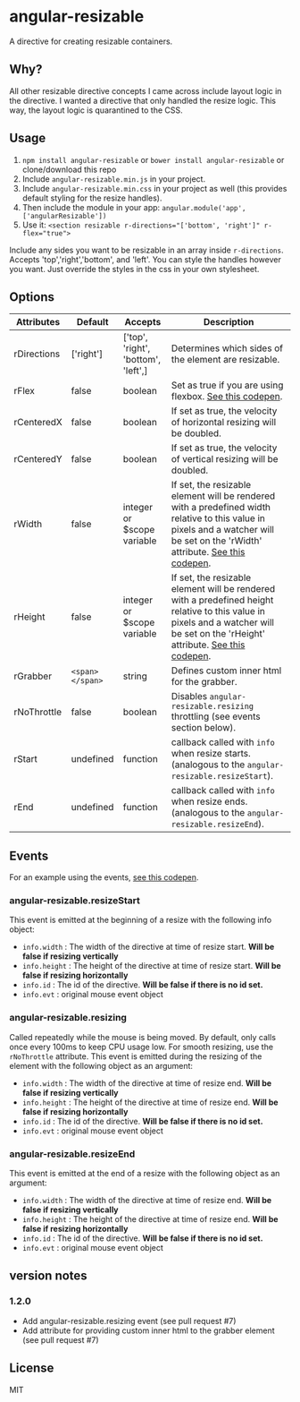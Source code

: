 # angular-resizable
A directive for creating resizable containers.

## Why?
All other resizable directive concepts I came across include layout logic in the directive. I wanted a directive that only handled the resize logic. This way, the layout logic is quarantined to the CSS.

## Usage

1. `npm install angular-resizable` or `bower install angular-resizable` or clone/download this repo
2. Include `angular-resizable.min.js` in your project.
3. Include `angular-resizable.min.css` in your project as well (this provides default styling for the resize handles).
4. Then include the module in your app: `angular.module('app', ['angularResizable'])`
5. Use it: `<section resizable r-directions="['bottom', 'right']" r-flex="true">`

Include any sides you want to be resizable in an array inside `r-directions`. Accepts 'top','right','bottom', and 'left'. You can style the handles however you want. Just override the styles in the css in your own stylesheet.

## Options

Attributes  | Default | Accepts | Description
--- | --- | --- | ---
rDirections | ['right'] | ['top', 'right', 'bottom', 'left',] | Determines which sides of the element are resizable.
rFlex | false | boolean | Set as true if you are using flexbox. [See this codepen](http://codepen.io/Reklino/pen/raRaXq).
rCenteredX | false | boolean | If set as true, the velocity of horizontal resizing will be doubled.
rCenteredY | false | boolean | If set as true, the velocity of vertical resizing will be doubled.
rWidth | false | integer or $scope variable | If set, the resizable element will be rendered with a predefined width relative to this value in pixels and a watcher will be set on the 'rWidth' attribute. [See this codepen](http://codepen.io/Reklino/pen/EjKXqg).
rHeight | false | integer or $scope variable | If set, the resizable element will be rendered with a predefined height relative to this value in pixels and a watcher will be set on the 'rHeight' attribute. [See this codepen](http://codepen.io/Reklino/pen/EjKXqg).
rGrabber | `<span></span>` | string | Defines custom inner html for the grabber.
rNoThrottle | false | boolean | Disables `angular-resizable.resizing` throttling (see events section below).
rStart | undefined | function | callback called with `info` when resize starts. (analogous to the `angular-resizable.resizeStart`).
rEnd | undefined | function | callback called with `info` when resize ends. (analogous to the `angular-resizable.resizeEnd`).

## Events

For an example using the events, [see this codepen](http://codepen.io/Reklino/pen/EjKXqg).

### angular-resizable.resizeStart

This event is emitted at the beginning of a resize with the following info object:
- `info.width` : The width of the directive at time of resize start. **Will be false if resizing vertically**
- `info.height` : The height of the directive at time of resize start. **Will be false if resizing horizontally**
- `info.id` : The id of the directive. **Will be false if there is no id set.**
- `info.evt` : original mouse event object

### angular-resizable.resizing

Called repeatedly while the mouse is being moved. By default, only calls once every 100ms to keep CPU usage low. For smooth resizing, use the `rNoThrottle` attribute. This event is emitted during the resizing of the element with the following object as an argument:
- `info.width` : The width of the directive at time of resize end. **Will be false if resizing vertically**
- `info.height` : The height of the directive at time of resize end. **Will be false if resizing horizontally**
- `info.id` : The id of the directive. **Will be false if there is no id set.**
- `info.evt` : original mouse event object

### angular-resizable.resizeEnd

This event is emitted at the end of a resize with the following object as an argument:
- `info.width` : The width of the directive at time of resize end. **Will be false if resizing vertically**
- `info.height` : The height of the directive at time of resize end. **Will be false if resizing horizontally**
- `info.id` : The id of the directive. **Will be false if there is no id set.**
- `info.evt` : original mouse event object

## version notes

### 1.2.0
- Add angular-resizable.resizing event (see pull request #7)
- Add attribute for providing custom inner html to the grabber element (see pull request #7)

## License

MIT
